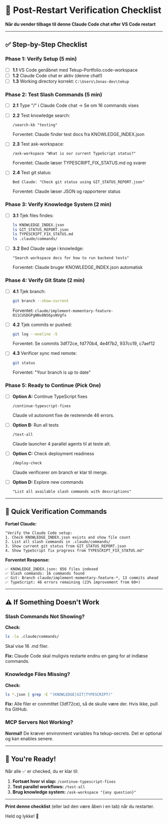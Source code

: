 # 🔄 Post-Restart Verification Checklist

**Når du vender tilbage til denne Claude Code chat efter VS Code restart**

---

## ✅ Step-by-Step Checklist

### Phase 1: Verify Setup (5 min)

- [ ] **1.1** VS Code genåbnet med Tekup-Portfolio.code-workspace
- [ ] **1.2** Claude Code chat er aktiv (denne chat!)
- [ ] **1.3** Working directory korrekt: `C:\Users\Jonas-dev\tekup`

### Phase 2: Test Slash Commands (5 min)

- [ ] **2.1** Type "/" i Claude Code chat → Se om 16 commands vises
- [ ] **2.2** Test knowledge search:
  ```
  /search-kb "testing"
  ```
  Forventet: Claude finder test docs fra KNOWLEDGE_INDEX.json

- [ ] **2.3** Test ask-workspace:
  ```
  /ask-workspace "What is our current TypeScript status?"
  ```
  Forventet: Claude læser TYPESCRIPT_FIX_STATUS.md og svarer

- [ ] **2.4** Test git status:
  ```
  Bed Claude: "Check git status using GIT_STATUS_REPORT.json"
  ```
  Forventet: Claude læser JSON og rapporterer status

### Phase 3: Verify Knowledge System (2 min)

- [ ] **3.1** Tjek files findes:
  ```bash
  ls KNOWLEDGE_INDEX.json
  ls GIT_STATUS_REPORT.json
  ls TYPESCRIPT_FIX_STATUS.md
  ls .claude/commands/
  ```

- [ ] **3.2** Bed Claude søge i knowledge:
  ```
  "Search workspace docs for how to run backend tests"
  ```
  Forventet: Claude bruger KNOWLEDGE_INDEX.json automatisk

### Phase 4: Verify Git State (2 min)

- [ ] **4.1** Tjek branch:
  ```bash
  git branch --show-current
  ```
  Forventet: `claude/implement-momentary-feature-011CUSDGPgNNv8NS6psNVgfx`

- [ ] **4.2** Tjek commits er pushed:
  ```bash
  git log --oneline -5
  ```
  Forventet: Se commits 3df72ce, fd770b4, 4e4f7b2, 937cc19, c7aef12

- [ ] **4.3** Verificer sync med remote:
  ```bash
  git status
  ```
  Forventet: "Your branch is up to date"

### Phase 5: Ready to Continue (Pick One)

- [ ] **Option A:** Continue TypeScript fixes
  ```
  /continue-typescript-fixes
  ```
  Claude vil autonomt fixe de resterende 46 errors.

- [ ] **Option B:** Run all tests
  ```
  /test-all
  ```
  Claude launcher 4 parallel agents til at teste alt.

- [ ] **Option C:** Check deployment readiness
  ```
  /deploy-check
  ```
  Claude verificerer om branch er klar til merge.

- [ ] **Option D:** Explore new commands
  ```
  "List all available slash commands with descriptions"
  ```

---

## 🎯 Quick Verification Commands

**Fortæl Claude:**

```
"Verify the Claude Code setup:
1. Check KNOWLEDGE_INDEX.json exists and show file count
2. List all slash commands in .claude/commands/
3. Show current git status from GIT_STATUS_REPORT.json
4. Show TypeScript fix progress from TYPESCRIPT_FIX_STATUS.md"
```

**Forventet Response:**
```
✅ KNOWLEDGE_INDEX.json: 856 files indexed
✅ Slash commands: 16 commands found
✅ Git: Branch claude/implement-momentary-feature-*, 13 commits ahead
✅ TypeScript: 46 errors remaining (23% improvement from 60+)
```

---

## ⚠️ If Something Doesn't Work

### Slash Commands Not Showing?

**Check:**
```bash
ls -la .claude/commands/
```
Skal vise 16 .md filer.

**Fix:**
Claude Code skal muligvis restarte endnu en gang for at indlæse commands.

### Knowledge Files Missing?

**Check:**
```bash
ls *.json | grep -E "(KNOWLEDGE|GIT|TYPESCRIPT)"
```

**Fix:**
Alle filer er committet (3df72ce), så de skulle være der. Hvis ikke, pull fra GitHub.

### MCP Servers Not Working?

**Normal!** De kræver environment variables fra tekup-secrets. Det er optional og kan enables senere.

---

## 🚀 You're Ready!

Når alle ✅ er checked, du er klar til:

1. **Fortsæt hvor vi slap:** `/continue-typescript-fixes`
2. **Test parallel workflows:** `/test-all`
3. **Brug knowledge system:** `/ask-workspace "{any question}"`

---

**Print denne checklist** (eller lad den være åben i en tab) når du restarter.

Held og lykke! 🎉
